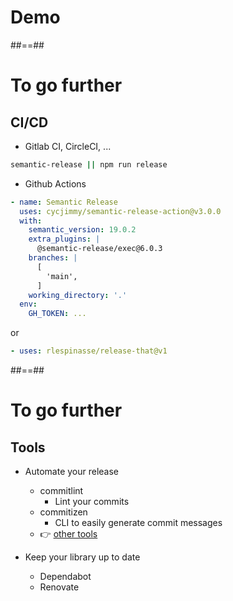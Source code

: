 <!-- .slide: class="transition bg-pink" -->
# Demo

##==##
# To go further
## CI/CD

* Gitlab CI, CircleCI, ...

```bash
semantic-release || npm run release
```

* Github Actions

```yaml
- name: Semantic Release
  uses: cycjimmy/semantic-release-action@v3.0.0
  with:
    semantic_version: 19.0.2
    extra_plugins: |
      @semantic-release/exec@6.0.3
    branches: |    
      [
        'main', 
      ]
    working_directory: '.'
  env:
    GH_TOKEN: ...
```

or 

```yaml
- uses: rlespinasse/release-that@v1
```

##==##
# To go further
## Tools

* Automate your release
  * commitlint
    * Lint your commits
  * commitizen
    * CLI to easily generate commit messages
  * 👉 [other tools](https://www.conventionalcommits.org/en/about/#tooling-for-conventional-commits)

* Keep your library up to date
  * Dependabot
  * Renovate
